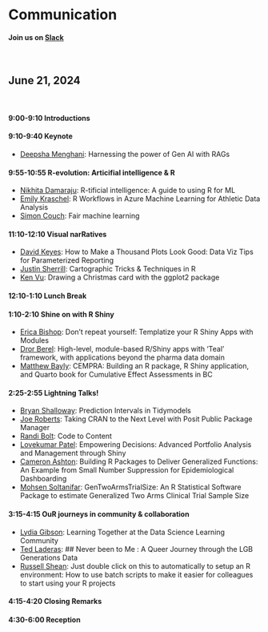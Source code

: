 <!-- NOTE that the header has been removed to avoid problems with website render. This is just an example agenda for reference. The header would look like so

---
title: "Agenda"
layout: "agenda"
url: "agenda_example"
---



<style>
td {vertical-align:top;}
.agenda {
border-width:2px;
border-style:solid;
border-color:black;
border-collapse: collapse;
width:60%;
}

th, td {
  padding: 10px;
}

.agenda td {
border-width:1px;
border-style:solid;
border-color:black;
}

.agendaLink {color: blue; text-decoration: none;}
.agendaLink:hover {text-decoration: underline;}
.agendaLink:active {color: black;}
.agendaLink:visited {color: purple;}

.timecontainer {width:20%;}
.trainingcontainer {width:20%;}
.descriptioncontainer {width:60%px;}

</style>
-->
<!-- </style> -->

<h1>Communication</h1>
  <h4>Join us on <a href="https://join.slack.com/t/cascadiarconf/shared_invite/zt-1lu53059t-GAxQtzrwQhmo7BXE7YfC8w" target="blank_">Slack</a></h4>
  <br>

## June 21, 2024
<br>

#### 9:00-9:10 Introductions

#### 9:10-9:40 Keynote 

* [Deepsha Menghani](/2024/keynote/deepsha_menghani): Harnessing the power of Gen AI with RAGs

#### 9:55-10:55 R-evolution: Articifial intelligence & R

* [Nikhita Damaraju](/2024/regular/nikhita_damaraju): R-tificial intelligence: A guide to using R for ML  
* [Emily Kraschel](/2024/regular/emily_kraschel): R Workflows in Azure Machine Learning for Athletic Data Analysis
* [Simon Couch](/2024/regular/simon_couch): Fair machine learning

#### 11:10-12:10 Visual narRatives

* [David Keyes](/2024/regular/david_keyes): How to Make a Thousand Plots Look Good: Data Viz Tips for Parameterized Reporting
* [Justin Sherrill](/2024/regular/justin_sherrill): Cartographic Tricks & Techniques in R
* [Ken Vu](/2024/regular/ken_vu): Drawing a Christmas card with the ggplot2 package

#### 12:10-1:10 Lunch Break

#### 1:10-2:10 Shine on with R Shiny

* [Erica Bishop](/2024/regular/erica_bishop): Don’t repeat yourself: Templatize your R Shiny Apps with Modules
* [Dror Berel](/2024/regular/dror_berel): High-level, module-based R/Shiny apps with ‘Teal’ framework, with applications beyond the pharma data domain
* [Matthew Bayly](/2024/regular/matthew_bayly): CEMPRA: Building an R package, R Shiny application, and Quarto book for Cumulative Effect Assessments in BC

#### 2:25-2:55 Lightning Talks!

* [Bryan Shalloway](/2024/lightning/bryan_shalloway): Prediction Intervals in Tidymodels
* [Joe Roberts](/2024/lightning/joe_roberts): Taking CRAN to the Next Level with Posit Public Package Manager
* [Randi Bolt](/2024/lightning/randi_bolt): Code to Content
* [Lovekumar Patel](/2024/lightning/lovekumar_patel): Empowering Decisions: Advanced Portfolio Analysis and Management through Shiny
* [Cameron Ashton](/2024/lightning/cameron_ashton): Building R Packages to Deliver Generalized Functions: An Example from Small Number Suppression for Epidemiological Dashboarding
* [Mohsen Soltanifar](/2024/lightning/mohsen_soltanifar): GenTwoArmsTrialSize: An R Statistical Software Package to estimate Generalized Two Arms Clinical Trial Sample Size

#### 3:15-4:15 OuR journeys in community & collaboration

* [Lydia Gibson](/2024/regular/lydia_gibson): Learning Together at the Data Science Learning Community
* [Ted Laderas](/2024/regular/ted_laderas): ## Never been to Me : A Queer Journey through the LGB Generations Data
* [Russell Shean](/2024/regular/russell_shean): Just double click on this to automatically to setup an R environment: How to use batch scripts to make it easier for colleagues to start using your R projects 

#### 4:15-4:20 Closing Remarks

#### 4:30-6:00 Reception



<br><br><br>
